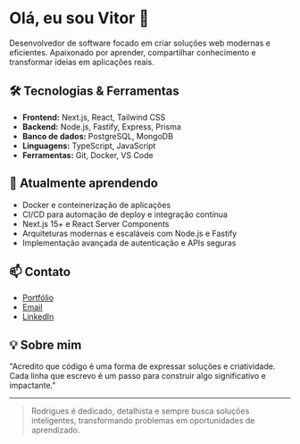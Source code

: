 # Olá, eu sou Vitor 👋

Desenvolvedor de software focado em criar soluções web modernas e eficientes. Apaixonado por aprender, compartilhar conhecimento e transformar ideias em aplicações reais.

## 🛠 Tecnologias & Ferramentas
- **Frontend:** Next.js, React, Tailwind CSS
- **Backend:** Node.js, Fastify, Express, Prisma
- **Banco de dados:** PostgreSQL, MongoDB
- **Linguagens:** TypeScript, JavaScript
- **Ferramentas:** Git, Docker, VS Code

## 🌱 Atualmente aprendendo
- Docker e conteinerização de aplicações
- CI/CD para automação de deploy e integração contínua
- Next.js 15+ e React Server Components
- Arquiteturas modernas e escaláveis com Node.js e Fastify
- Implementação avançada de autenticação e APIs seguras

## 📫 Contato
- [Portfólio](SEU_LINK_DE_PORTFOLIO)
- [Email](mailto:SEU_EMAIL)
- [LinkedIn](SEU_LINK_DO_LINKEDIN)

## 💡 Sobre mim
"Acredito que código é uma forma de expressar soluções e criatividade. Cada linha que escrevo é um passo para construir algo significativo e impactante."  

---

> Rodrigues é dedicado, detalhista e sempre busca soluções inteligentes, transformando problemas em oportunidades de aprendizado.
